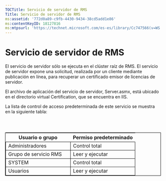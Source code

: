 ```yaml
---
TOCTitle: Servicio de servidor de RMS
Title: Servicio de servidor de RMS
ms:assetid: '772d0a89-c9fb-4430-9434-38cd5add1e86'
ms:contentKeyID: 18127816
ms:mtpsurl: 'https://technet.microsoft.com/es-es/library/Cc747566(v=WS.10)'
---
```


Servicio de servidor de RMS
===========================

El servicio de servidor sólo se ejecuta en el clúster raíz de RMS. El servicio de servidor expone una solicitud, realizada por un cliente mediante publicación en línea, para recuperar un certificado emisor de licencias de servidor.

El archivo de aplicación del servicio de servidor, Server.asmx, está ubicado en el directorio virtual Certification, que se encuentra en IIS.

La lista de control de acceso predeterminada de este servicio se muestra en la siguiente tabla:

###  

 
<table style="border:1px solid black;">
<colgroup>
<col width="50%" />
<col width="50%" />
</colgroup>
<thead>
<tr class="header">
<th>Usuario o grupo</th>
<th>Permiso predeterminado</th>
</tr>
</thead>
<tbody>
<tr class="odd">
<td style="border:1px solid black;">Administradores</td>
<td style="border:1px solid black;">Control total</td>
</tr>
<tr class="even">
<td style="border:1px solid black;">Grupo de servicio RMS</td>
<td style="border:1px solid black;">Leer y ejecutar</td>
</tr>
<tr class="odd">
<td style="border:1px solid black;">SYSTEM</td>
<td style="border:1px solid black;">Control total</td>
</tr>
<tr class="even">
<td style="border:1px solid black;">Usuarios</td>
<td style="border:1px solid black;">Leer y ejecutar</td>
</tr>
</tbody>
</table>

